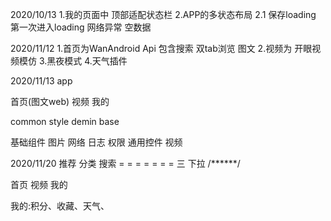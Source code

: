 2020/10/13
1.我的页面中 顶部适配状态栏
2.APP的多状态布局
    2.1 保存loading 第一次进入loading 网络异常 空数据

2020/11/12
1.首页为WanAndroid Api 包含搜索 双tab浏览 图文
2.视频为 开眼视频模仿
3.黑夜模式
4.天气插件

2020/11/13
app

首页(图文web) 视频 我的

common
style demin base

基础组件
图片 网络 日志 权限 通用控件 视频

2020/11/20
推荐  分类  搜索
 = = = = = = =  三
 下拉
  /******/



首页     视频     我的



我的:积分、收藏、天气、
